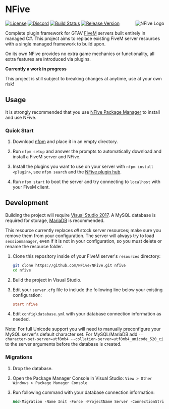 # NFive

<img style="float: right;" alt="NFive Logo" src="https://user-images.githubusercontent.com/43646/51492915-5558b200-1dab-11e9-9032-c79621407df7.png">

[![License](https://img.shields.io/github/license/NFive/NFive.svg)](LICENSE)
[![Discord](https://img.shields.io/discord/525451790876016651.svg)](https://discord.nfive.io/)
[![Build Status](https://img.shields.io/appveyor/ci/NFive/nfive.svg)](https://ci.appveyor.com/project/NFive/nfive)
[![Release Version](https://img.shields.io/github/release/NFive/NFive/all.svg)](https://github.com/NFive/NFive/releases)

Complete plugin framework for GTAV [FiveM](https://fivem.net/) servers built entirely in managed C#.
This project aims to replace existing FiveM server resources with a single managed framework to build upon.

On its own NFive provides no extra game mechanics or functionality, all extra features are introduced via plugins.

**Currently a work in progress**

This project is still subject to breaking changes at anytime, use at your own risk!

## Usage
It is strongly recommended that you use [NFive Package Manager](https://github.com/NFive/nfpm) to install and use NFive.

### Quick Start

1. Download [nfpm](https://dl.nfive.io/nfpm.exe) and place it in an empty directory.

2. Run `nfpm setup` and answer the prompts to automatically download and install a FiveM server and NFive.

3. Install the plugins you want to use on your server with `nfpm install <plugin>`, see `nfpm search` and the [NFive plugin hub](https://hub.nfive.io/).

4. Run `nfpm start` to boot the server and try connecting to `localhost` with your FiveM client.

## Development
Building the project will require [Visual Studio 2017](https://www.visualstudio.com/). A MySQL database is required for storage, [MariaDB](https://mariadb.org/) is recommended.

This resource currently replaces *all* stock server resources; make sure you remove them from your configuration. The server will always try to load `sessionmanager`, even if it is not in your configuration, so you must delete or rename the resource folder.

1. Clone this repository inside of your FiveM server's `resources` directory:
    ```sh
    git clone https://github.com/NFive/NFive.git nfive
    cd nfive
    ```

2. Build the project in Visual Studio.

3. Edit your `server.cfg` file to include the following line below your existing configuration:
    ```cfg
    start nfive
    ```

4. Edit `config\database.yml` with your database connection information as needed.

Note: For full Unicode support you will need to manually preconfigure your MySQL server's default character set. For MySQL/MariaDB add `--character-set-server=utf8mb4 --collation-server=utf8mb4_unicode_520_ci` to the server arguments before the database is created.

### Migrations
1. Drop the database.

2. Open the Package Manager Console in Visual Studio: `View > Other Windows > Package Manager Console`

3. Run following command with your database connection information:
    ```ps
    Add-Migration -Name Init -Force -ProjectName Server -ConnectionString "Host=db;Port=3306;Database=fivem;User Id=root;Password=password;CharSet=utf8mb4;SSL Mode=None" -ConnectionProviderName MySql.Data.MySqlClient
    ```
